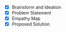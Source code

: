 - [x] Brainstorm and Ideation <br>
- [x] Problem Statement <br>
- [x] Empathy Map <br>
- [x] Proposed Solution <br>

